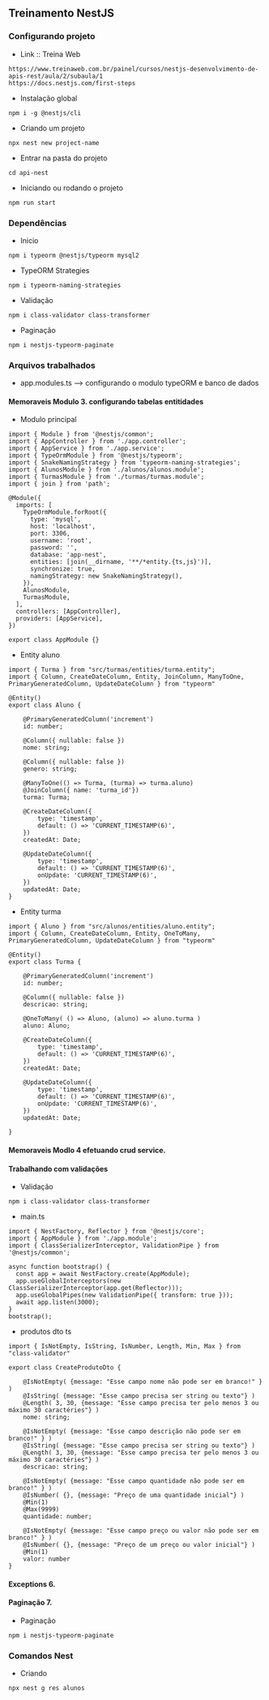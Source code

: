 ## Treinamento NestJS

### Configurando projeto
* Link :: Treina Web
```
https://www.treinaweb.com.br/painel/cursos/nestjs-desenvolvimento-de-apis-rest/aula/2/subaula/1
https://docs.nestjs.com/first-steps
```

* Instalação global
```
npm i -g @nestjs/cli
```

* Criando um projeto
```
npx nest new project-name
```

* Entrar na pasta do projeto 
```
cd api-nest
```

* Iniciando ou rodando o projeto
```
npm run start
```

### Dependências
* Inicio
```
npm i typeorm @nestjs/typeorm mysql2
```

* TypeORM Strategies
```
npm i typeorm-naming-strategies
```

* Validação
```
npm i class-validator class-transformer
```

* Paginação
```
npm i nestjs-typeorm-paginate
```

### Arquivos trabalhados

* app.modules.ts --> configurando o modulo typeORM e banco de dados

#### Memoraveis Modulo 3. configurando tabelas entitidades
* Modulo principal
```
import { Module } from '@nestjs/common';
import { AppController } from './app.controller';
import { AppService } from './app.service';
import { TypeOrmModule } from '@nestjs/typeorm';
import { SnakeNamingStrategy } from 'typeorm-naming-strategies';
import { AlunosModule } from './alunos/alunos.module';
import { TurmasModule } from './turmas/turmas.module';
import { join } from 'path';

@Module({
  imports: [
    TypeOrmModule.forRoot({
      type: 'mysql',
      host: 'localhost',
      port: 3306,
      username: 'root',
      password: '',
      database: 'app-nest',
      entities: [join(__dirname, '**/*entity.{ts,js}')],
      synchronize: true,
      namingStrategy: new SnakeNamingStrategy(),
    }),
    AlunosModule,
    TurmasModule,
  ],
  controllers: [AppController],
  providers: [AppService],
})

export class AppModule {}
```

* Entity aluno
```
import { Turma } from "src/turmas/entities/turma.entity";
import { Column, CreateDateColumn, Entity, JoinColumn, ManyToOne, PrimaryGeneratedColumn, UpdateDateColumn } from "typeorm"

@Entity()
export class Aluno {

    @PrimaryGeneratedColumn('increment')
    id: number;

    @Column({ nullable: false })
    nome: string;

    @Column({ nullable: false })
    genero: string;

    @ManyToOne(() => Turma, (turma) => turma.aluno)
    @JoinColumn({ name: 'turma_id'})
    turma: Turma;

    @CreateDateColumn({
        type: 'timestamp',
        default: () => 'CURRENT_TIMESTAMP(6)',
    })
    createdAt: Date;

    @UpdateDateColumn({
        type: 'timestamp',
        default: () => 'CURRENT_TIMESTAMP(6)',
        onUpdate: 'CURRENT_TIMESTAMP(6)',
    })
    updatedAt: Date;
}

```

* Entity turma
```
import { Aluno } from "src/alunos/entities/aluno.entity";
import { Column, CreateDateColumn, Entity, OneToMany, PrimaryGeneratedColumn, UpdateDateColumn } from "typeorm"

@Entity()
export class Turma {

    @PrimaryGeneratedColumn('increment')
    id: number;

    @Column({ nullable: false })
    descricao: string;

    @OneToMany( () => Aluno, (aluno) => aluno.turma )
    aluno: Aluno;

    @CreateDateColumn({
        type: 'timestamp',
        default: () => 'CURRENT_TIMESTAMP(6)',
    })
    createdAt: Date;

    @UpdateDateColumn({
        type: 'timestamp',
        default: () => 'CURRENT_TIMESTAMP(6)',
        onUpdate: 'CURRENT_TIMESTAMP(6)',
    })
    updatedAt: Date;

}

```

#### Memoraveis Modlo 4 efetuando crud service.

#### Trabalhando com validações

* Validação
```
npm i class-validator class-transformer
```

* main.ts
```
import { NestFactory, Reflector } from '@nestjs/core';
import { AppModule } from './app.module';
import { ClassSerializerInterceptor, ValidationPipe } from '@nestjs/common';

async function bootstrap() {
  const app = await NestFactory.create(AppModule);
  app.useGlobalInterceptors(new ClassSerializerInterceptor(app.get(Reflector)));
  app.useGlobalPipes(new ValidationPipe({ transform: true }));
  await app.listen(3000);
}
bootstrap();

```

* produtos dto ts
```
import { IsNotEmpty, IsString, IsNumber, Length, Min, Max } from "class-validator"

export class CreateProdutoDto {

    @IsNotEmpty( {message: "Esse campo nome não pode ser em branco!" } )
    @IsString( {message: "Esse campo precisa ser string ou texto"} )
    @Length( 3, 30, {message: "Esse campo precisa ter pelo menos 3 ou máximo 30 caractéries"} )
    nome: string;

    @IsNotEmpty( {message: "Esse campo descrição não pode ser em branco!" } )
    @IsString( {message: "Esse campo precisa ser string ou texto"} )
    @Length( 3, 30, {message: "Esse campo precisa ter pelo menos 3 ou máximo 30 caractéries"} )
    descricao: string;

    @IsNotEmpty( {message: "Esse campo quantidade não pode ser em branco!" } )
    @IsNumber( {}, {message: "Preço de uma quantidade inicial"} )
    @Min(1)
    @Max(9999)
    quantidade: number;

    @IsNotEmpty( {message: "Esse campo preço ou valor não pode ser em branco!" } )
    @IsNumber( {}, {message: "Preço de um preço ou valor inicial"} )
    @Min(1)
    valor: number
}
```

#### Exceptions 6.

#### Paginação 7.

* Paginação
```
npm i nestjs-typeorm-paginate
```
### Comandos Nest

* Criando
```
npx nest g res alunos
```